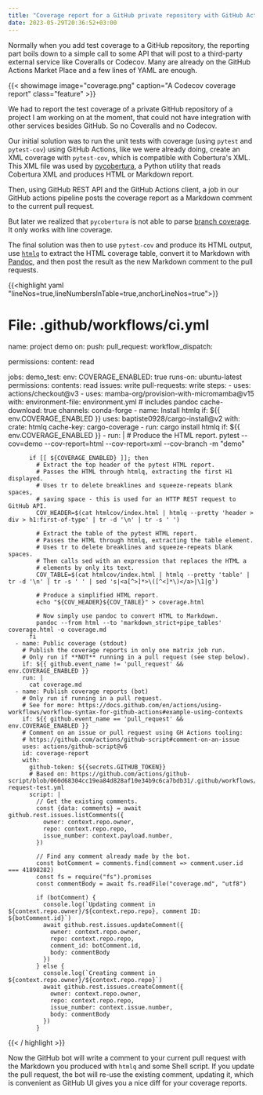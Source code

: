 ```yaml
---
title: "Coverage report for a GitHub private repository with GitHub Actions"
date: 2023-05-29T20:36:52+03:00
---
```


Normally when you add test coverage to a GitHub repository, the reporting part
boils down to a simple call to some API that will post to a third-party external
service like Coveralls or Codecov. Many are already on the GitHub Actions
Market Place and a few lines of YAML are enough.

{{< showimage image="coverage.png" caption="A Codecov coverage report" class="feature" >}}

We had to report the test coverage of a private GitHub repository of a project
I am working on at the moment, that could not have integration with other services
besides GitHub. So no Coveralls and no Codecov.

Our initial solution was to run the unit tests with coverage (using `pytest` and `pytest-cov`)
using GitHub Actions, like we were already doing, create an XML coverage with
`pytest-cov`, which is compatible with Cobertura's XML. This XML file was used
by [pycobertura](https://github.com/aconrad/pycobertura), a Python utility that
reads Cobertura XML and produces HTML or Markdown report.

Then, using GitHub REST API and the GitHub Actions client, a job in our GitHub actions
pipeline posts the coverage report as a Markdown comment to the current pull request.

But later we realized that `pycobertura` is not able to parse [branch coverage](
https://github.com/aconrad/pycobertura/issues/167). It only works with line
coverage.

The final solution was then to use `pytest-cov` and produce its HTML output,
use [`htmlq`](https://github.com/mgdm/htmlq) to extract the HTML coverage table,
convert it to Markdown with [Pandoc](https://github.com/jgm/pandoc/), and
then post the result as the new Markdown comment to the pull requests.

{{<highlight yaml "lineNos=true,lineNumbersInTable=true,anchorLineNos=true">}}
# File: .github/workflows/ci.yml
name: project demo
on:
  push:
  pull_request:
  workflow_dispatch:
    
permissions:
  content: read

jobs:
  demo_test:
    env:
      COVERAGE_ENABLED: true
    runs-on: ubuntu-latest
    permissions:
      contents: read
      issues: write
      pull-requests: write
    steps:
      - uses: actions/checkout@v3
      - uses: mamba-org/provision-with-micromamba@v15
        with:
          environment-file: environment.yml  # includes pandoc
          cache-download: true
          channels: conda-forge
      - name: Install htmlq
        if: ${{ env.COVERAGE_ENABLED }}
        uses: baptiste0928/cargo-install@v2
        with:
          crate: htmlq
          cache-key: cargo-coverage
      - run: cargo install htmlq
        if: ${{ env.COVERAGE_ENABLED }}
      - run: |
          # Produce the HTML report.
          pytest --cov=demo --cov-report=html --cov-report=xml --cov-branch -m "demo"

          if [[ ${COVERAGE_ENABLED} ]]; then
            # Extract the top header of the pytest HTML report.
            # Passes the HTML through htmlq, extracting the first H1 displayed.
            # Uses tr to delete breaklines and squeeze-repeats blank spaces,
            # saving space - this is used for an HTTP REST request to GitHub API.
            COV_HEADER=$(cat htmlcov/index.html | htmlq --pretty 'header > div > h1:first-of-type' | tr -d '\n' | tr -s ' ')
  
            # Extract the table of the pytest HTML report.
            # Passes the HTML through htmlq, extracting the table element.
            # Uses tr to delete breaklines and squeeze-repeats blank spaces.
            # Then calls sed with an expression that replaces the HTML a
            # elements by only its text.
            COV_TABLE=$(cat htmlcov/index.html | htmlq --pretty 'table' | tr -d '\n' | tr -s ' ' | sed 's|<a[^>]*>\([^<]*\)</a>|\1|g')
  
            # Produce a simplified HTML report.
            echo "${COV_HEADER}${COV_TABLE}" > coverage.html
  
            # Now simply use pandoc to convert HTML to Markdown.
            pandoc --from html --to 'markdown_strict+pipe_tables' coverage.html -o coverage.md
          fi
      - name: Public coverage (stdout)
        # Publish the coverage reports in only one matrix job run.
        # Only run if **NOT** running in a pull request (see step below).
        if: ${{ github.event_name != 'pull_request' && env.COVERAGE_ENABLED }}
        run: |
          cat coverage.md
      - name: Publish coverage reports (bot)
        # Only run if running in a pull request.
        # See for more: https://docs.github.com/en/actions/using-workflows/workflow-syntax-for-github-actions#example-using-contexts
        if: ${{ github.event_name == 'pull_request' && env.COVERAGE_ENABLED }}
        # Comment on an issue or pull request using GH Actions tooling:
        # https://github.com/actions/github-script#comment-on-an-issue
        uses: actions/github-script@v6
        id: coverage-report
        with:
          github-token: ${{secrets.GITHUB_TOKEN}}
          # Based on: https://github.com/actions/github-script/blob/060d68304cc19ea84d828af10e34b9c6ca7bdb31/.github/workflows/pull-request-test.yml
          script: |
            // Get the existing comments.
            const {data: comments} = await github.rest.issues.listComments({
              owner: context.repo.owner,
              repo: context.repo.repo,
              issue_number: context.payload.number,
            })
        
            // Find any comment already made by the bot.
            const botComment = comments.find(comment => comment.user.id === 41898282)
            const fs = require("fs").promises
            const commentBody = await fs.readFile("coverage.md", "utf8")
        
            if (botComment) {
              console.log(`Updating comment in ${context.repo.owner}/${context.repo.repo}, comment ID: ${botComment.id}`)
              await github.rest.issues.updateComment({
                owner: context.repo.owner,
                repo: context.repo.repo,
                comment_id: botComment.id,
                body: commentBody
              })
            } else {
              console.log(`Creating comment in ${context.repo.owner}/${context.repo.repo}`)
              await github.rest.issues.createComment({
                owner: context.repo.owner,
                repo: context.repo.repo,
                issue_number: context.issue.number,
                body: commentBody
              })
            }
{{< / highlight >}}

Now the GitHub bot will write a comment to your current pull request with the
Markdown you produced with `htmlq` and some Shell script. If you update the
pull request, the bot will re-use the existing comment, updating it, which is
convenient as GitHub UI gives you a nice diff for your coverage reports.
